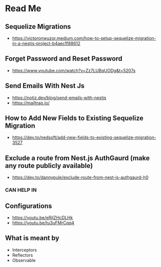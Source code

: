 # Read Me

## Sequelize Migrations

- <https://victoronwuzor.medium.com/how-to-setup-sequelize-migration-in-a-nestjs-project-b4aec1f88612>

## Forget Password and Reset Password

- <https://www.youtube.com/watch?v=Zz7LUBqUODg&t=5207s>

## Send Emails With Nest Js

- <https://notiz.dev/blog/send-emails-with-nestjs>
- <https://mailtrap.io/>

## How to Add New Fields to Existing Sequelize Migration

- <https://dev.to/nedsoft/add-new-fields-to-existing-sequelize-migration-3527>

## Exclude a route from Nest.js AuthGaurd (make any route publicly available)

- <https://dev.to/dannypule/exclude-route-from-nest-js-authgaurd-h0>

### CAN HELP IN

## Configurations

- <https://youtu.be/eRjIZHcDLHk>
- <https://youtu.be/tu3uFMrCqq4>

## What is meant by

- Interceptors
- Reflectors
- Observable